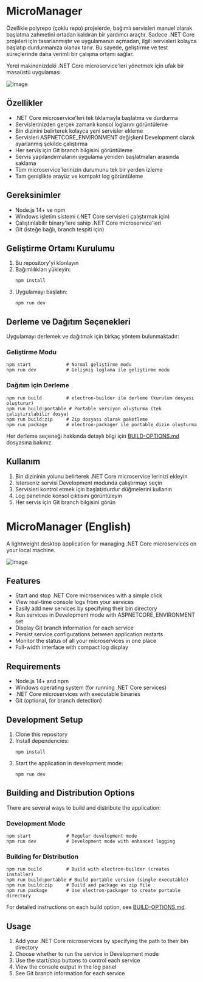 # MicroManager
Özellikle polyrepo (çoklu repo) projelerde, bağımlı servisleri manuel olarak başlatma zahmetini ortadan kaldıran bir yardımcı araçtır. Sadece .NET Core projeleri için tasarlanmıştır ve uygulamanızı açmadan, ilgili servisleri kolayca başlatıp durdurmanıza olanak tanır. Bu sayede, geliştirme ve test süreçlerinde daha verimli bir çalışma ortamı sağlar. 

Yerel makinenizdeki .NET Core microservice'leri yönetmek için ufak bir masaüstü uygulaması.

![image](https://github.com/user-attachments/assets/f6a4e883-ecb2-4f66-8f57-64bb69a1ed56) 
## Özellikler

- .NET Core microservice'leri tek tıklamayla başlatma ve durdurma
- Servislerinizden gerçek zamanlı konsol loglarını görüntüleme
- Bin dizinini belirterek kolayca yeni servisler ekleme
- Servisleri ASPNETCORE_ENVIRONMENT değişkeni Development olarak ayarlanmış şekilde çalıştırma
- Her servis için Git branch bilgisini görüntüleme
- Servis yapılandırmalarını uygulama yeniden başlatmaları arasında saklama
- Tüm microservice'lerinizin durumunu tek bir yerden izleme
- Tam genişlikte arayüz ve kompakt log görüntüleme

## Gereksinimler

- Node.js 14+ ve npm
- Windows işletim sistemi (.NET Core servisleri çalıştırmak için)
- Çalıştırılabilir binary'lere sahip .NET Core microservice'leri
- Git (isteğe bağlı, branch tespiti için)

## Geliştirme Ortamı Kurulumu

1. Bu repository'yi klonlayın
2. Bağımlılıkları yükleyin:
   ```
   npm install
   ```
3. Uygulamayı başlatın:
   ```
   npm run dev
   ```

## Derleme ve Dağıtım Seçenekleri

Uygulamayı derlemek ve dağıtmak için birkaç yöntem bulunmaktadır:

### Geliştirme Modu
```
npm start             # Normal geliştirme modu
npm run dev           # Gelişmiş loglama ile geliştirme modu
```

### Dağıtım için Derleme
```
npm run build         # electron-builder ile derleme (kurulum dosyası oluşturur)
npm run build:portable # Portable versiyon oluşturma (tek çalıştırılabilir dosya)
npm run build:zip     # Zip dosyası olarak paketleme
npm run package       # electron-packager ile portable dizin oluşturma
```

Her derleme seçeneği hakkında detaylı bilgi için [BUILD-OPTIONS.md](BUILD-OPTIONS.md) dosyasına bakınız.

## Kullanım

1. Bin dizininin yolunu belirterek .NET Core microservice'lerinizi ekleyin
2. İsterseniz servisi Development modunda çalıştırmayı seçin
3. Servisleri kontrol etmek için başlat/durdur düğmelerini kullanın
4. Log panelinde konsol çıktısını görüntüleyin
5. Her servis için Git branch bilgisini görün  


# MicroManager (English)

A lightweight desktop application for managing .NET Core microservices on your local machine.

![image](https://github.com/user-attachments/assets/f6a4e883-ecb2-4f66-8f57-64bb69a1ed56) 


## Features

- Start and stop .NET Core microservices with a simple click
- View real-time console logs from your services
- Easily add new services by specifying their bin directory
- Run services in Development mode with ASPNETCORE_ENVIRONMENT set
- Display Git branch information for each service
- Persist service configurations between application restarts
- Monitor the status of all your microservices in one place
- Full-width interface with compact log display

## Requirements

- Node.js 14+ and npm
- Windows operating system (for running .NET Core services)
- .NET Core microservices with executable binaries
- Git (optional, for branch detection)

## Development Setup

1. Clone this repository
2. Install dependencies:
   ```
   npm install
   ```
3. Start the application in development mode:
   ```
   npm run dev
   ```

## Building and Distribution Options

There are several ways to build and distribute the application:

### Development Mode
```
npm start             # Regular development mode
npm run dev           # Development mode with enhanced logging
```

### Building for Distribution
```
npm run build         # Build with electron-builder (creates installer)
npm run build:portable # Build portable version (single executable)
npm run build:zip     # Build and package as zip file
npm run package       # Use electron-packager to create portable directory
```

For detailed instructions on each build option, see [BUILD-OPTIONS.md](BUILD-OPTIONS.md).

## Usage

1. Add your .NET Core microservices by specifying the path to their bin directory
2. Choose whether to run the service in Development mode
3. Use the start/stop buttons to control each service
4. View the console output in the log panel
5. See Git branch information for each service


 
